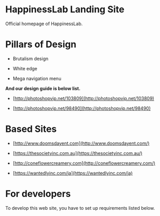 # HappinessLab Landing Site

Official homepage of HappinessLab.

# Pillars of Design

- Brutalism design

- White edge

- Mega navigation menu

**And our design guide is below list.**

- [http://photoshopvip.net/103809](http://photoshopvip.net/103809)

- [http://photoshopvip.net/98490](http://photoshopvip.net/98490)

# Based Sites

- [http://www.doomsdayent.com](http://www.doomsdayent.com/)

- [https://thesocietyinc.com.au](https://thesocietyinc.com.au/)

- [http://coneflowercreamery.com](http://coneflowercreamery.com/)

- [https://wantedlyinc.com/ja](https://wantedlyinc.com/ja)


# For developers

To develop this web site, you have to set up requirements listed below.
